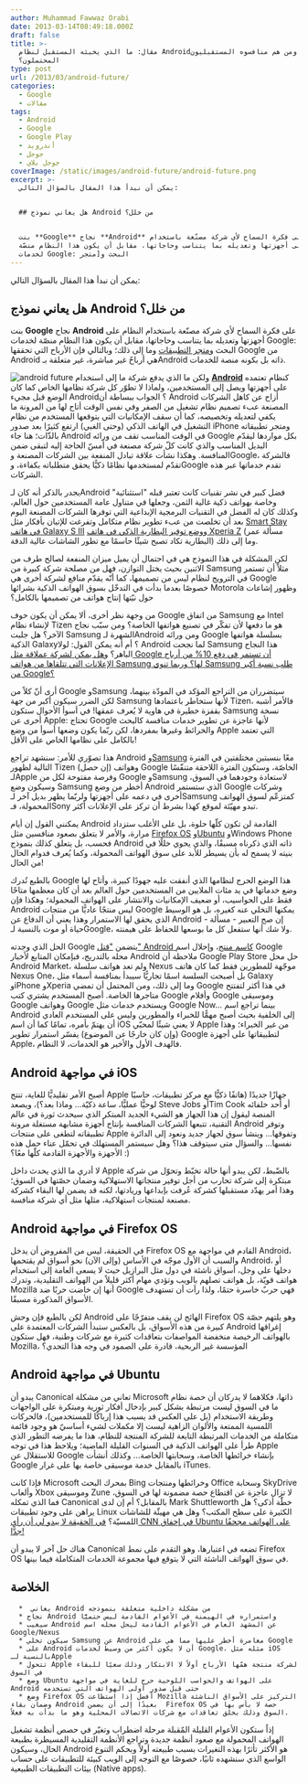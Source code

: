 ```yaml
---
author: Muhammad Fawwaz Orabi
date: 2013-03-14T08:49:18.000Z
draft: false
title: >-
  مقال: ما الذي يخبئه المستقبل لنظام Android؟ ومن هم منافسوه المستقبليون
  المحتملون؟
type: post
url: /2013/03/android-future/
categories:
  - Google
  - مقالات
tags:
  - Android
  - Google
  - Google Play
  - أندرويد
  - جوجل
  - جوجل بلاي
coverImage: /static/images/android-future/android-future.png
excerpt: >-
  يمكن أن نبدأ هذا المقال بالسؤال التالي:


  ## هل يعاني نموذج Android من خلل؟


  بنت **Google** نجاح **Android** على فكرة السماح لأي شركة مصنّعة باستخدام
  النظام على أجهزتها وتعديله بما يتناسب وحاجاتها، مقابل أن يكون هذا النظام منصّة
  لخدمات Google: البحث و[متجر
---
```

يمكن أن نبدأ هذا المقال بالسؤال التالي:

## هل يعاني نموذج Android من خلل؟

بنت **Google** نجاح **Android** على فكرة السماح لأي شركة مصنّعة باستخدام النظام على أجهزتها وتعديله بما يتناسب وحاجاتها، مقابل أن يكون هذا النظام منصّة لخدمات Google: البحث و[متجر التطبيقات](https://www.it-scoop.com/tag/google-play/) وما إلى ذلك؛ وبالتالي فإن الأرباح التي تحققها Google من Android هي أرباحٌ غير مباشرة، غير متعلقة بـAndroid ذاته بل بكونه منصة للخدمات.

![android future](/static/images/android-future/android-future.png) ولكن ما الذي يدفع شركة ما إلى استخدام **[Android](https://www.it-scoop.com/tag/android)** كنظام تعتمده على أجهزتها ويصل إلى المستخدمين، ولماذا لا تطوّر كل شركة نظامها الخاص كما كان الوضع قبل مجيء Android؟ الجواب ببساطة أن Android أزاح عن كاهل الشركات المصنعة عبء تصميم نظام تشغيل من الصفر وفي نفس الوقت أتاح لها من المرونة ما يكفي لتعديله وتخصيصه، كما أن سقف الإمكانيات التي يتوقعها المستخدم من نظام التشغيل في الهاتف الذكي (وحتى الغبي) ارتفع كثيرًا بعد صدور iPhone ومتجر تطبيقاته بالذّات؛ هنا جاء Android في الوقت المناسب تقف من ورائه Google بكل مواردها ليقدّم البديل المناسب والذي كانت كلّ شركة مصنعة في أمسّ الحاجة إليه لتبقى ضمن المنافسة. وهكذا نشأت علاقة تبادل المنفعة بين الشركات المصنعة وGoogle، فالشركة تقدّم لمستخدمها نظامًا ذكيًّا يحقق متطلباته بكفاءة، وGoogle تقدم خدماتها عبر هذه الشركات.

يجدر بالذكر أنه كان لـAndroid فضل كبير في نشر تقنيات كانت تعتبر قبله "استثنائية" وخاصة بهواتف ذكية غالية الثمن، وجعلها في متناول عامة المستخدمين حول العالم، وكذلك كان له الفضل في التقنيات البرمجية الإبداعية التي توفرها الشركات المصنعة اليوم بعد أن تخلصت من عبء تطوير نظام متكامل وتفرغت للإتيان بأفكار مثل [Smart Stay في هاتف Galaxy S III](http://www.samsung.com/global/galaxys3/smartstay.html) و[وضع توفير البطارية الذكي في هاتف Xperia Z](https://www.youtube.com/watch?v=Xa86s-tGHO4) (مسألة عمر البطارية تكاد تصبح شيئًا حاسمًا مع تطور الشاشات عالية الدقة) وما إلى ذلك.

لكن المشكلة في هذا النموذج هي في احتمال أن يميل ميزان المنفعة لصالح طرف من الاثنين بحيث يختل التوازن، فهل من مصلحة شركة كبيرة من Samsung مثلاً أن تستمر في الترويج لنظام ليس من تصميمها، كما أنّه يقدّم منافع لشركة أخرى هي Google خصوصًا بعدما بدأت في التدخّل بسوق الهواتف الذكية بشرائها Motorola وظهور إشاعات حول نيّتها إنتاج هواتف من تصميمها بالكامل؟

من وجهة نظر أخرى، ألا يمكن أن يكون خوف Google من اتفاق Samsung مع Intel لإنشاء نظام Tizen هو ما دفعها لأن تفكّر في تصنيع هواتفها الخاصة؟ ومن سبّب نجاح الآخر؟ هل جلبت Samsung الشهرة لـAndroid ومن ورائه Google بسلسلة هواتفها الذكية Galaxy؟ أم أنه يمكن القول: لولا Android لما نجحت Samsung هذا النجاح الباهر؟ و[هل يمكن لشركة عملاقة مثل Google أن تستمر في دفع 10% من أرباح الإعلانات التي تتلقاها من هواتف Samsung لها؟ وربما تنوي Samsung طلب نسبة أكبر من Google؟](http://readwrite.com/2013/02/26/the-danger-of-the-samsung-monster)

أرى أنّ كلاً من Google وSamsung سيتضرران من التراجع المؤكد في المودّة بينهما، لكن الضرر سيكون أكبر من جهة Samsung لأنها ستخاطر باعتمادها Tizen، فالأمر أشبه بقفزة خطيرة في هاوية لا يُعرف عمقها! في أسوأ الأحوال ستكون Samsung نسخة أخرى عن Apple: تحتاج Google لأنها عاجزة عن تطوير خدمات منافسة كالبحث والخرائط وغيرها بمفردها، لكن ربّما يكون وضعها أسوأ من وضع Apple التي تعتمد بالكامل على نظامها الخاص على الأقل!

هذا تصوّري للأمر: سنشهد تراجع Android و[Samsung](https://www.it-scoop.com/tag/Samsung/) معًا بنسبتين مختلفتين في الفترة التالية لظهور Tizen (إن حصل) وهواتف Google الخاصّة، وستكون الفترة اللاحقة متنفّسًا لـApple وفرصة مفتوحة لكل من Google وSamsung لاستعادة وجودهما في السوق، وسيكون وضع Samsung أخطر من وضع Android الذي ستستمر Google وشركات أخرى في دعمه على أجهزتها ولربّما يظهر بديل آخر لـSamsung كمتزعّم لسوق الهواتف المحمولة، فـSony تبدو مهيّئة لموقع كهذا بشرط أن تركز على الإعلانات أكثر.

يمكنني القول إن أيام Android القادمة لن تكون كلّها حلوة، بل على الأغلب ستزداد مرارة، والأمر لا يتعلق بصعود منافسين مثل [Firefox OS](https://www.it-scoop.com/2012/07/firefox-os/) و[Ubuntu](https://www.it-scoop.com/2013/01/ubuntu-phone-os/) وWindows Phone فحسب، بل يتعلق كذلك بنموذج Android ذاته الذي ذكرناه مسبقًا، والذي يحوي خللًا في بنيته لا يسمح له بأن يسيطر للأبد على سوق الهواتف المحمولة، وكما يُعرف فدوام الحال من الحال!

بالطبع تُدرك Google هذا الوضع الحرج لنظامها الذي أنفقت عليه جهودًا كبيرة، وأتاح لها وضع خدماتها في يد مئات الملايين من المستخدمين حول العالم بعد أن كان معظمها متاحًا فقط على الحواسيب، أو ضعيف الإمكانيات والانتشار على الهواتف المحمولة؛ وهكذا فإن Android ليس منتجًا عاديًّا من منتجات Google يمكنها التخلي عنه كغيره، بل هو الوسيط الذي يحقق لها الاستمرار وهذا يعني أن الدفاع عن Android - إن صح التعبير - مسألة حياة أو موت بالنسبة لـGoogle، ولا شك أنها ستفعل كل ما بوسعها للحفاظ على هيمنته.

الحل الذي وجدته Google يتضمن ["قتل" Android كاسم منتج](http://www.fabcapo.com/2013/02/google-has-killed-android-brand.html)، وإحلال اسم Google محله بالتدريج، فبإمكان المتابع لأخبار Android ملاحظة أن Google Play Store حل محل Android Market، ولم تعد هواتف سلسلة Nexus موجّهة للمطورين فقط كما كان هاتف Nexus One، بل أصبحت السلسة اسمًا تجاريًّا سيبدأ بمنافسة أسماء مثل Galaxy وiPhone وXperia وما إلى ذلك، ومن المحتمل أن تمضي Google في هذا أكثر لتفتتح متاجرها الخاصة. أصبح المستخدم يشتري كتب Google وأفلام Google وموسيقى Google وهواتف Google ويستخدم خدمات مثل Google Now... بينما تراجع اسم Android إلى الخلفية بحيث أصبح مهمًّا للخبراء والمطورين وليس على المستخدم العادي أن يهتمّ بأمره، تمامًا كما أن اسم iOS لا يعني شيئًا لمحبّي Apple من غير الخبراء؛ وهذا (وإن كان خارجًا عن الموضوع) يفسّر استمرار تطوير Google لتطبيقاتها على أجهزة Apple، فالهدف الأول والأخير هو الخدمات، لا النظام.

## Android في مواجهة iOS

أصبح الأمر تقليديًّا للغاية، تنتج Apple جهازًا جديدًا (هاتفًا ذكيًّا مع مركز تطبيقات، حاسبًا لوحيًّا عمليًّا، ساعة ذكيّة... وماذا بعد؟)، ويصعد Steve Jobs أوTim Cook أو أحد خلفائه المنصة ليقول إن هذا الجهاز هو الشيء الجديد المبتكر الذي سيحدث ثورة في عالم التقنية، تتبعها الشركات المنافسة بإنتاج أجهزة مشابهة مستغلة مرونة Android وتوفر تطبيقاته لتطغى على منتجات Apple وتفوقها... وينشأ سوق لجهاز جديد ونعود إلى الدائرة نفسها... والسؤال متى سيتوقف هذا؟ وهل سيستمر المستهلك في تحمّل عناء حمل هذه الأجهزة والأجهزة القادمة كلّها معًا؟ :)

لا أدري ما الذي يحدث داخل Apple بالضّبط، لكن يبدو أنها حالة تخبّط وتحوّل من شركة مبتكرة إلى شركة تحارب من أجل توفير منتجاتها الاستهلاكية وضمان حصّتها في السوق؛ وهذا أمر يهدّد مستقبلها كشركة عُرفت بإبداعها وريادتها، لكنه قد يضمن لها البقاء كشركة مصنعة لمنتجات استهلاكية، مثلها مثل أي شركة منافسة.

## Android في مواجهة Firefox OS

في الحقيقة، ليس من المفروض أن يدخل Firefox OS القادم في مواجهة مع Android، والسبب أن الأول موجّه في الأساس (وإلى الآن) نحو أسواق لم يقتحمها Android، أو دخلها على وجل، أسواق ناشئة في دول مثل البرازيل حيث لا يسعى العامة إلى استخدام هواتف قويّة، بل هواتف تصلهم بالويب وتؤدي مهام أكثر قليلاً من الهواتف التقليدية، وتدرك Mozilla أنها إن خاضت حربًا ضد Google فهي حربٌ خاسرة حتمًا، ولذا رأت أن تستهدف الأسواق المذكورة مسبقًا.

لكن بالطبع فإن وحش Android الهائج لن يقف متفرّجًا على Firefox OS وهو يلتهم حصّة كبيرة من هذه الأسواق، بل بالعكس ستبدأ الشركات المعتمدة على Android إغراقها بالهواتف الرخيصة منخفضة المواصفات بتعاقدات كثيرة مع شركات وطنية، فهل ستكون Mozilla، المؤسسة غير الربحية، قادرة على الصمود في وجه هذا التحدي؟

## Android في مواجهة Ubuntu

يبدو أن Canonical تعاني من مشكلة Microsoft ذاتها، فكلاهما لا يدركان أن حصة نظام ما في السوق ليست مرتبطة بشكل كبير بإدخال أفكار ثورية ومبتكرة على الواجهات وطريقة الاستخدام (بل على العكس قد يسبب هذا إرباكًا للمستخدمين)، فالحركات اللمسية الممتعة والألوان الزاهية ليست إلا مكملات لشيء أساسيّ هو وجود قائمة متكاملة من الخدمات المرتبطة التابعة للشركة المنتجة للنظام، هذا ما يفرضه التطور الذي طرأ على الهواتف الذكية في السنوات القليلة الماضية؛ ويلاحظ هذا في توجه Apple للاستقلال عن Google بإنشاء خرائطها الخاصة، وسحابتها الخاصة... وكذلك أنشأت Google بالمقابل خدمة موسيقى خاصة بها على غرار iTunes.

فإذا كانت Microsoft بمحرك البحث Bing وخرائطها ومنتجات Office وسحابة SkyDrive وألعاب Xbox وموسيقى Zune لا تزال عاجزة عن اقتطاع حصة مضمونة لها في السوق، فما الذي تمكله Canonical بالمقابل؟ أم إن لدى Mark Shuttleworth خطّة أذكى؟ هل يراهن على وجود تطبيقات Linux الكثيرة على سطح المكتب؟ وهل هي مهيئّة للشاشات اللمسيّة؟ [في الحقيقة لا يبدو لي أن رأي CNN في إخفاق Ubuntu على الهواتف مجحفًا جدًّا!](http://www.omgubuntu.co.uk/2013/01/cnn-predict-ubuntu-phone-wont-make-inroads)

هناك حل آخر لا يبدو أن Canonical تضعه في اعتبارها، وهو التقدم على نمط Firefox OS في سوق الهواتف الناشئة التي لا يتوقع فيها مجموعة الخدمات المتكاملة فيما بينها.

## الخلاصة

~~~
  *  يعاني Android من مشكلة داخلية متعلقة بنموذجه
  * نجاح Android واستمراره في الهيمنة في الأعوام القادمة ليس حتميًّا
  * سيغيب Android عن المشهد العام في الأعوام القادمة ليحل محله اسم Google/Nexus
  * سيكون تخلي Samsung عن Android مغامرة أخطر عليها مما هي على Google
  * على Android أن لا يكون أكثر من وسيط لخدمات Google، مثله مثل iOS بالنسبة لـApple
  * تتحول Apple لشركة منتجة همّها الأرباح أولاً لا الابتكار وذلك سعيًا للبقاء في السوق
  * وضع Ubuntu على الهواتف والحواسب اللوحية حرج للغاية في مواجهة Android حتى قبل صدور أولى الهواتف التي تستخدمه
  * وضع Firefox OS أفضل إذا استطاعت Mozilla التركيز على الأسواق الناشئة وضمان بقاء Android بعيدًا إلى أن يضمن  Firefox OS حصة لا بأس بها في السوق وذلك بخلق تعاقدات مع شركات الاتصالات المحلية وهو ما بدأت به فعلاً.
~~~

إذاً ستكون الأعوام القليلة المٌقبلة مرحلة اضطراب وتغيّر في حصص أنظمة تشغيل الهواتف المحمولة مع صعود أنظمة جديدة وتراجع الأنظمة التقليدية المسيطرة بطبيعة الحال، وسيكون Android هو الأكثر تأثرًا بهذه التغيرات بسبب طبيعته أولاً وبحكم التنوع الواسع الذي سنشهده ثانيًا، خصوصًا مع التوجه إلى الويب كبيئة للتطبيقات على حساب بيئات التطبيقات الطبيعية (Native apps).
